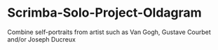 # Scrimba-Solo-Project-Oldagram
Combine self-portraits from artist such as Van Gogh, Gustave Courbet and/or Joseph Ducreux 
